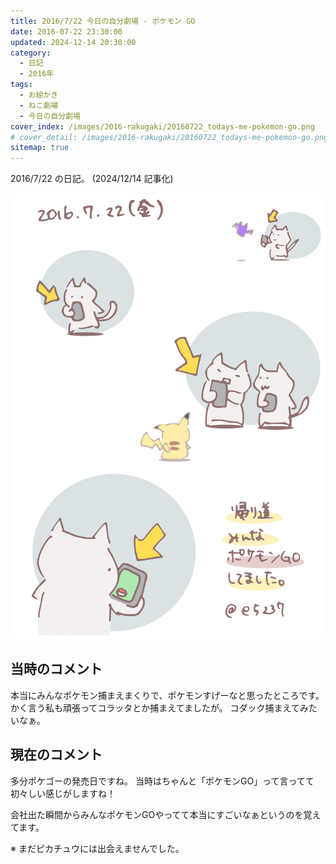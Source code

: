 ```yaml
---
title: 2016/7/22 今日の自分劇場 - ポケモン GO
date: 2016-07-22 23:30:00
updated: 2024-12-14 20:30:00
category:
  - 日記
  - 2016年
tags:
  - お絵かき
  - ねこ劇場
  - 今日の自分劇場
cover_index: /images/2016-rakugaki/20160722_todays-me-pokemon-go.png
# cover_detail: /images/2016-rakugaki/20160722_todays-me-pokemon-go.png
sitemap: true
---
```


2016/7/22 の日記。 (2024/12/14 記事化)

![](/images/2016-rakugaki/20160722_todays-me-pokemon-go.png)

当時のコメント
---
本当にみんなポケモン捕まえまくりで、ポケモンすげーなと思ったところです。
かく言う私も頑張ってコラッタとか捕まえてましたが。
コダック捕まえてみたいなぁ。

現在のコメント
---
多分ポケゴーの発売日ですね。
当時はちゃんと「ポケモンGO」って言ってて初々しい感じがしますね！

会社出た瞬間からみんなポケモンGOやってて本当にすごいなぁというのを覚えてます。



※ まだピカチュウには出会えませんでした。
